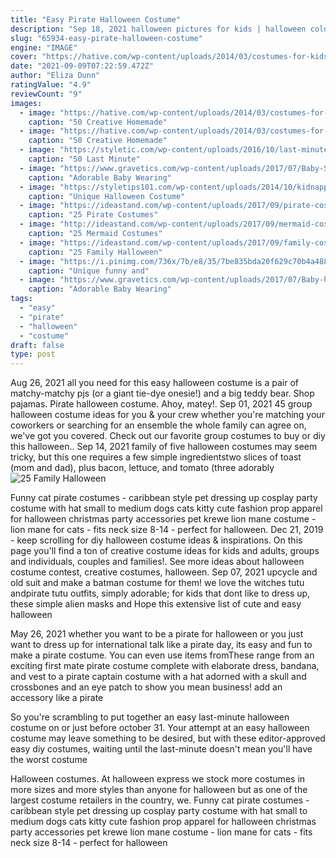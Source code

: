 ```yaml
---
title: "Easy Pirate Halloween Costume"
description: "Sep 18, 2021 halloween pictures for kids | halloween coloring pages for adults. Our coloring sheets are high-resolution letter-sized printable pdfs. To download the full size picture, simply click on the image or text-link underneath the image. These printables are for personal, non-commercial use only. Free printable halloween coloring pages"
slug: "65934-easy-pirate-halloween-costume"
engine: "IMAGE"
cover: "https://hative.com/wp-content/uploads/2014/03/costumes-for-kids/2-peter-pan-kid-costume-idea.jpg"
date: "2021-09-09T07:22:59.472Z"
author: "Eliza Dunn"
ratingValue: "4.9"
reviewCount: "9"
images:
  - image: "https://hative.com/wp-content/uploads/2014/03/costumes-for-kids/2-peter-pan-kid-costume-idea.jpg"
    caption: "50 Creative Homemade"
  - image: "https://hative.com/wp-content/uploads/2014/03/costumes-for-kids/5-statue-of-liberty-costume.jpg"
    caption: "50 Creative Homemade"
  - image: "https://styletic.com/wp-content/uploads/2016/10/last-minute-halloween-costumes/32-33-last-minute-halloween-costume-ideas-3.jpg"
    caption: "50 Last Minute"
  - image: "https://www.gravetics.com/wp-content/uploads/2017/07/Baby-Scarecrow-Costume.jpg"
    caption: "Adorable Baby Wearing"
  - image: "https://styletips101.com/wp-content/uploads/2014/10/kidnapped_mermaid_costume.jpg"
    caption: "Unique Halloween Costume"
  - image: "https://ideastand.com/wp-content/uploads/2017/09/pirate-costume-diy/14-pirate-costume-diy-ideas-tutorials.jpg"
    caption: "25 Pirate Costumes"
  - image: "http://ideastand.com/wp-content/uploads/2017/09/mermaid-costume-diy/16-mermaid-costume-diy-ideas-tutorials.jpg"
    caption: "25 Mermaid Costumes"
  - image: "https://ideastand.com/wp-content/uploads/2017/09/family-costumes/16-family-halloween-costume-diy-ideas.jpg"
    caption: "25 Family Halloween"
  - image: "https://i.pinimg.com/736x/7b/e8/35/7be835bda20f629c70b4a488a42a887f.jpg"
    caption: "Unique funny and"
  - image: "https://www.gravetics.com/wp-content/uploads/2017/07/Baby-halloween-costumes.jpg"
    caption: "Adorable Baby Wearing"
tags:
  - "easy"
  - "pirate"
  - "halloween"
  - "costume"
draft: false
type: post
---
```


Aug 26, 2021 all you need for this easy halloween costume is a pair of matchy-matchy pjs (or a giant tie-dye onesie!) and a big teddy bear. Shop pajamas.  Pirate halloween costume. Ahoy, matey!. Sep 01, 2021 45 group halloween costume ideas for you & your crew whether you're matching your coworkers or searching for an ensemble the whole family can agree on, we've got you covered. Check out our favorite group costumes to buy or diy this halloween.. Sep 14, 2021 family of five halloween costumes may seem tricky, but this one requires a few simple ingredientstwo slices of toast (mom and dad), plus bacon, lettuce, and tomato (three adorably
![25 Family Halloween](https://ideastand.com/wp-content/uploads/2017/09/family-costumes/16-family-halloween-costume-diy-ideas.jpg "25 Family Halloween")

Funny cat pirate costumes - caribbean style pet dressing up cosplay party costume with hat small to medium dogs cats kitty cute fashion prop apparel for halloween christmas party accessories pet krewe lion mane costume - lion mane for cats - fits neck size 8-14 - perfect for halloween. Dec 21, 2019 - keep scrolling for diy halloween costume ideas &amp; inspirations. On this page you&#39;ll find a ton of creative costume ideas for kids and adults, groups and individuals, couples and families!. See more ideas about halloween costume contest, creative costumes, halloween. Sep 07, 2021 upcycle and old suit and make a batman costume for them! we love the witches tutu andpirate tutu outfits, simply adorable; for kids that dont like to dress up, these simple alien masks and  Hope this extensive list of cute and easy halloween
<!--inArticleAds-->

<!--galleryOne-->

May 26, 2021 whether you want to be a pirate for halloween or you just want to dress up for international talk like a pirate day, its easy and fun to make a pirate costume. You can even use items fromThese range from an exciting first mate pirate costume complete with elaborate dress, bandana, and vest to a pirate captain costume with a hat adorned with a skull and crossbones and an eye patch to show you mean business! add an accessory like a pirate
<!--inArticleAds-->

<!--galleryTwo-->

So you're scrambling to put together an easy last-minute halloween costume on or just before october 31. Your attempt at an easy halloween costume may leave something to be desired, but with these editor-approved easy diy costumes, waiting until the last-minute doesn't mean you'll have the worst costume
<!--galleryThree-->

Halloween costumes. At halloween express we stock more costumes in more sizes and more styles than anyone for halloween but as one of the largest costume retailers in the country, we. Funny cat pirate costumes - caribbean style pet dressing up cosplay party costume with hat small to medium dogs cats kitty cute fashion prop apparel for halloween christmas party accessories pet krewe lion mane costume - lion mane for cats - fits neck size 8-14 - perfect for halloween